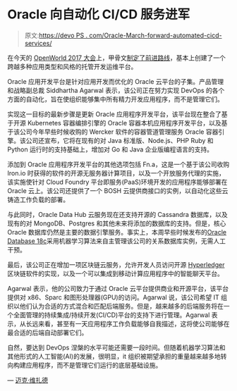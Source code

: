 # Oracle 向自动化 CI/CD 服务进军

> 原文:[https://devo PS . com/Oracle-March-forward-automated-cicd-services/](https://devops.com/oracle-march-toward-automated-cicd-services/)

在今天的 [OpenWorld 2017 大会](https://www.oracle.com/openworld/index.html)上，甲骨文[制定了前进路线](https://www.oracle.com/corporate/pressrelease/oow17-major-innovations-container-native-100217.html)，基本上创建了一个跨越多种应用类型和风格的托管开发运维平台。

Oracle 应用开发平台是针对应用开发而优化的 Oracle 云平台的子集。产品管理和战略副总裁 Siddhartha Agarwal 表示，该公司正在努力实现 DevOps 的各个方面的自动化，旨在使组织能够集中所有精力开发应用程序，而不是管理它们。

实现这一目标的最新步骤是更新 Oracle 应用程序开发平台，该平台现在整合了基于开源 Kubernetes 容器编排引擎的 Oracle 容器本机应用程序开发平台，以及基于该公司今年早些时候收购的 Wercker 软件的容器管道管理服务 Oracle 容器引擎。该公司还宣布，它将在现有的对 Java 标准版、Node.js、PHP Ruby 和 Python 运行时的支持基础上，增加对 Go 和 Java 企业版编程语言的支持。

添加到 Oracle 应用程序开发平台的其他选项包括 Fn.a，这是一个基于该公司收购 Iron.io 时获得的软件的开源无服务器计算项目，以及一个开放服务代理的实施，该实施使针对 Cloud Foundry 平台即服务(PaaS)环境开发的应用程序能够部署在 Oracle 云上。该公司还提供了一个 BOSH 云提供商接口的实例，以自动化这些云铸造工作负载的部署。

与此同时，Oracle Data Hub 云服务现在还支持开源的 Cassandra 数据库，以及现有的对 MongoDB、Postgres 和其他未来将添加的数据库的支持。但是，核心 Oracle 数据库仍然是主要的数据引擎服务。事实上，本周早些时候发布的[Oracle Database 18c](https://www.oracle.com/corporate/pressrelease/oow17-oracle-autonomous-database-100217.html)采用机器学习算法来自主管理该公司的关系数据库实例，无需人工干预。

最后，该公司正在增加一项区块链云服务，允许开发人员访问开源 [Hyperledger](https://www.hyperledger.org/) 区块链软件的实现，以及一个可以集成到移动计算应用程序中的智能聊天平台。

Agarwal 表示，他的公司致力于通过 Oracle 云平台提供商业和开源平台，该平台提供对 x86、Sparc 和图形处理器(GPU)的访问。Agarwal 说，该公司希望 IT 组织以他们认为合适的方式混合和匹配后端服务。但是，越来越多的后端服务将在一个全面管理的持续集成/持续开发(CI/CD)平台的支持下进行管理。Agarwal 表示，从长远来看，甚至有一天应用程序工作负载能够自我描述，这将使公司能够在最合适的后端自动部署它们。

自然，要达到 DevOps 涅槃的水平可能还需要一段时间。但随着机器学习算法和其他形式的人工智能(AI)的发展，很明显，it 组织被期望承担的重量越来越多地转向构建应用程序，而不是管理它们运行的底层基础设施。

— [迈克·维扎德](https://devops.com/author/mike-vizard/)